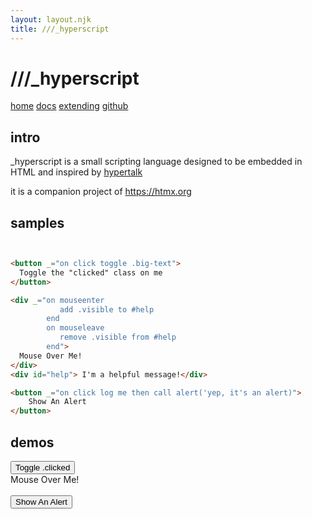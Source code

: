 ```yaml
---
layout: layout.njk
title: ///_hyperscript
---
```


<div class="hero full-width">
<div class="c">
<h1><span class="s1">/</span><span class="s2">/</span><span class="s3">/</span><span class="s4">_</span><span class="s2">h</span>yper<span class="s2">s</span>cript</h1>
</div>
</div>
<div class="center nav full-width">
<a href="/">home</a> <a href="/docs">docs</a> <a href="/extending">extending</a> <a href="">github</a>
</div>

## intro

_hyperscript is a small scripting language designed to be embedded in HTML and inspired by
 [hypertalk](https://en.wikipedia.org/wiki/HyperTalk)

it is a companion project of <https://htmx.org>

## samples

```html


<button _="on click toggle .big-text">
  Toggle the "clicked" class on me
</button>

<div _="on mouseenter 
           add .visible to #help 
        end
        on mouseleave 
           remove .visible from #help 
        end">
  Mouse Over Me!
</div>
<div id="help"> I'm a helpful message!</div>

<button _="on click log me then call alert('yep, it's an alert)">
    Show An Alert
</button>
```
## demos

<div class="row">
    <div class="4 col">
        <style>
        button {
          transition: all 300ms ease-in;
        }
        button.big-text {
          font-size: 2em;
        }
        </style>
        <button _="on click toggle .big-text">
          Toggle .clicked
        </button>
        </div>
    <div class="4 col">
        <style>
        #help {
          opacity: 0;
        }
        #help.visible {
          opacity: 1;
          transition: opacity 200ms ease-in;
        }
        </style>
        <div _="on mouseenter 
                   add .visible to #help 
                end
                on mouseleave 
                   remove .visible from #help 
                end">
          Mouse Over Me!
        </div>
        <div id="help"> I'm a helpful message!</div>
    </div>
    <div class="4 col">
        <button _='on click log me then call alert("yep, its an alert - check the console...")'>
            Show An Alert
        </button>
    </div>
</div>
